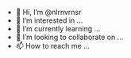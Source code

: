- 👋 Hi, I’m @nlrnvrnsr
- 👀 I’m interested in ...
- 🌱 I’m currently learning ...
- 💞️ I’m looking to collaborate on ...
- 📫 How to reach me ...

<!---
nlrnvrnsr/nlrnvrnsr is a ✨ special ✨ repository because its `README.md` (this file) appears on your GitHub profile.
You can click the Preview link to take a look at your changes.
--->
